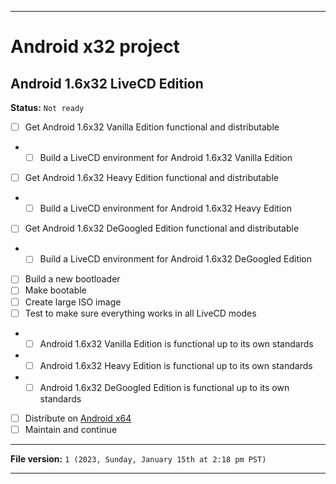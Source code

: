 
***

# Android x32 project

## Android 1.6x32 LiveCD Edition

**Status:** `Not ready`

- [ ] Get Android 1.6x32 Vanilla Edition functional and distributable
- - [ ] Build a LiveCD environment for Android 1.6x32 Vanilla Edition
- [ ] Get Android 1.6x32 Heavy Edition functional and distributable
- - [ ] Build a LiveCD environment for Android 1.6x32 Heavy Edition
- [ ] Get Android 1.6x32 DeGoogled Edition functional and distributable
- - [ ] Build a LiveCD environment for Android 1.6x32 DeGoogled Edition
- [ ] Build a new bootloader
- [ ] Make bootable
- [ ] Create large ISO image
- [ ] Test to make sure everything works in all LiveCD modes
- - [ ] Android 1.6x32 Vanilla Edition is functional up to its own standards
- - [ ] Android 1.6x32 Heavy Edition is functional up to its own standards
- - [ ] Android 1.6x32 DeGoogled Edition is functional up to its own standards
- [ ] Distribute on [Android x64](https://archive.org/details/@android-x64)
- [ ] Maintain and continue

***

**File version:** `1 (2023, Sunday, January 15th at 2:18 pm PST)`

***
